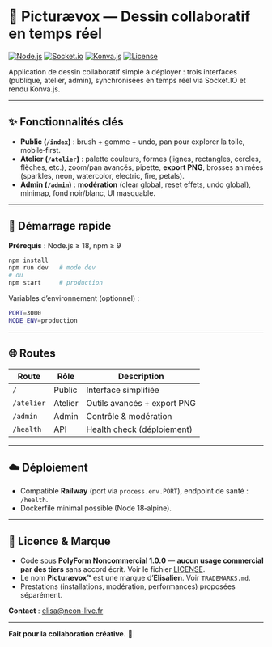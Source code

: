 # 🎨 Picturævox — Dessin collaboratif en temps réel

[![Node.js](https://img.shields.io/badge/Node.js-18%2B-green.svg)](https://nodejs.org/)
[![Socket.io](https://img.shields.io/badge/Socket.io-4.6.1-blue.svg)](https://socket.io/)
[![Konva.js](https://img.shields.io/badge/Konva.js-9.2.0-orange.svg)](https://konvajs.org/)
[![License](https://img.shields.io/badge/License-PolyForm%20NC%201.0.0-lightgrey.svg)](LICENSE)

Application de dessin collaboratif simple à déployer : trois interfaces (publique, atelier, admin), synchronisées en temps réel via Socket.IO et rendu Konva.js.

---

## ✨ Fonctionnalités clés

- **Public (`/index`)** : brush + gomme + undo, pan pour explorer la toile, mobile‑first.
- **Atelier (`/atelier`)** : palette couleurs, formes (lignes, rectangles, cercles, flèches, etc.), zoom/pan avancés, pipette, **export PNG**, brosses animées (sparkles, neon, watercolor, electric, fire, petals).
- **Admin (`/admin`)** : **modération** (clear global, reset effets, undo global), minimap, fond noir/blanc, UI masquable.

---

## 🚀 Démarrage rapide

**Prérequis** : Node.js ≥ 18, npm ≥ 9

```bash
npm install
npm run dev   # mode dev
# ou
npm start     # production
```

Variables d’environnement (optionnel) :
```bash
PORT=3000
NODE_ENV=production
```

---

## 🌐 Routes

| Route      | Rôle        | Description                       |
|------------|-------------|-----------------------------------|
| `/`        | Public      | Interface simplifiée              |
| `/atelier` | Atelier     | Outils avancés + export PNG       |
| `/admin`   | Admin       | Contrôle & modération             |
| `/health`  | API         | Health check (déploiement)        |

---

## ☁️ Déploiement

- Compatible **Railway** (port via `process.env.PORT`), endpoint de santé : `/health`.
- Dockerfile minimal possible (Node 18‑alpine).

---

## 📄 Licence & Marque

- Code sous **PolyForm Noncommercial 1.0.0** — **aucun usage commercial par des tiers** sans accord écrit. Voir le fichier [LICENSE](./LICENSE).
- Le nom **Picturævox™** est une marque d’**Elisalien**. Voir `TRADEMARKS.md`.  
- Prestations (installations, modération, performances) proposées séparément.

**Contact** : elisa@neon-live.fr

---

**Fait pour la collaboration créative.** 🎨
